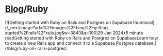 # [Blog](/blog)/Ruby

[![Getting started with Ruby on Rails and Postgres on Supabase
thumbnail](/_next/image?url=%2Fimages%2Fblog%2Fgetting-
started%2Frails%2Frails.jpg&w=3840&q=100)29 Jan 2024•5 minute readGetting
started with Ruby on Rails and Postgres on SupabaseLearn how to create a new
Rails app and connect it to a Supabase Postgres database.](/blog/ruby-on-
rails-postgres)


